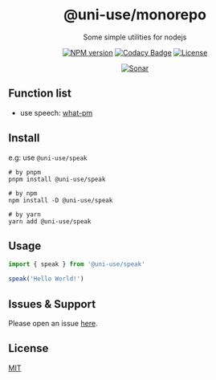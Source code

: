 <div style="text-align: center;" align="center">

# @uni-use/monorepo

Some simple utilities for nodejs

[![NPM version][npm-image]][npm-url]
[![Codacy Badge][codacy-image]][codacy-url]
[![License][license-image]][license-url]

[![Sonar][sonar-image]][sonar-url]

</div>

## Function list

- use speech: [what-pm](https://github.com/saqqdy/uni-use/tree/master/packages/speak)

## Install

e.g: use `@uni-use/speak`

```shell
# by pnpm
pnpm install @uni-use/speak

# by npm
npm install -D @uni-use/speak

# by yarn
yarn add @uni-use/speak
```

## Usage

```js
import { speak } from '@uni-use/speak'

speak('Hello World!')
```

## Issues & Support

Please open an issue [here](https://github.com/saqqdy/uni-use/issues).

## License

[MIT](LICENSE)

[npm-image]: https://img.shields.io/npm/v/@uni-use/monorepo.svg?style=flat-square
[npm-url]: https://npmjs.org/package/@uni-use/monorepo
[codacy-image]: https://app.codacy.com/project/badge/Grade/f70d4880e4ad4f40aa970eb9ee9d0696
[codacy-url]: https://www.codacy.com/gh/saqqdy/@uni-use/monorepo/dashboard?utm_source=github.com&utm_medium=referral&utm_content=saqqdy/@uni-use/monorepo&utm_campaign=Badge_Grade
[license-image]: https://img.shields.io/badge/License-MIT-blue.svg
[license-url]: LICENSE
[sonar-image]: https://sonarcloud.io/api/project_badges/quality_gate?project=saqqdy_uni-use
[sonar-url]: https://sonarcloud.io/dashboard?id=saqqdy_uni-use
